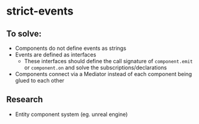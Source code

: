 # strict-events


## To solve:

- Components do not define events as strings
- Events are defined as interfaces
  - These interfaces should define the call signature of `component.emit` or `component.on` and solve the subscriptions/declarations
- Components connect via a Mediator instead of each component being glued to each other
  
## Research

- Entity component system (eg. unreal engine)
